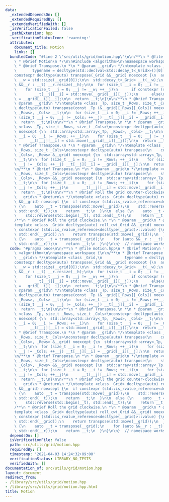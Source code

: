 ```yaml
---
data:
  _extendedDependsOn: []
  _extendedRequiredBy: []
  _extendedVerifiedWith: []
  _isVerificationFailed: false
  _pathExtension: hpp
  _verificationStatusIcon: ':warning:'
  attributes:
    document_title: Motion
    links: []
  bundledCode: "#line 2 \"src/utils/grid/motion.hpp\"\n\n/**\n * @file motion.hpp\n\
    \ * @brief Motion\n */\n\n#include <algorithm>\n\nnamespace workspace {\n\n/**\n\
    \ * @brief Transpose.\n *\n * @param __grid\n */\ntemplate <class _Grid,\n   \
    \       typename = decltype(std::declval<std::decay_t<_Grid>>()[0].resize(0))>\n\
    constexpr decltype(auto) transpose(_Grid &&__grid) noexcept {\n  auto __h = std::size(__grid),\
    \ __w = std::size(__grid[0]);\n\n  std::decay_t<_Grid> __t(__w);\n  for (auto\
    \ &&__r : __t) __r.resize(__h);\n\n  for (size_t __i = 0; __i != __h; ++__i)\n\
    \    for (size_t __j = 0; __j != __w; ++__j)\n      if constexpr (std::is_rvalue_reference<decltype(__grid)>::value)\n\
    \        __t[__j][__i] = std::move(__grid[__i][__j]);\n      else\n        __t[__j][__i]\
    \ = __grid[__i][__j];\n\n  return __t;\n}\n\n/**\n * @brief Transpose.\n *\n *\
    \ @param __grid\n */\ntemplate <class _Tp, size_t _Rows, size_t _Cols>\nconstexpr\
    \ decltype(auto) transpose(const _Tp (&__grid)[_Rows][_Cols]) noexcept {\n  std::array<std::array<_Tp,\
    \ _Rows>, _Cols> __t;\n\n  for (size_t __i = 0; __i != _Rows; ++__i)\n    for\
    \ (size_t __j = 0; __j != _Cols; ++__j) __t[__j][__i] = __grid[__i][__j];\n\n\
    \  return __t;\n}\n\n/**\n * @brief Transpose.\n *\n * @param __grid\n */\ntemplate\
    \ <class _Tp, size_t _Rows, size_t _Cols>\nconstexpr decltype(auto) transpose(_Tp(&&__grid)[_Rows][_Cols])\
    \ noexcept {\n  std::array<std::array<_Tp, _Rows>, _Cols> __t;\n\n  for (size_t\
    \ __i = 0; __i != _Rows; ++__i)\n    for (size_t __j = 0; __j != _Cols; ++__j)\n\
    \      __t[__j][__i] = std::move(__grid[__i][__j]);\n\n  return __t;\n}\n\n/**\n\
    \ * @brief Transpose.\n *\n * @param __grid\n */\ntemplate <class _Tp, size_t\
    \ _Rows, size_t _Cols>\nconstexpr decltype(auto) transpose(\n    const std::array<std::array<_Tp,\
    \ _Cols>, _Rows> &__grid) noexcept {\n  std::array<std::array<_Tp, _Rows>, _Cols>\
    \ __t;\n\n  for (size_t __i = 0; __i != _Rows; ++__i)\n    for (size_t __j = 0;\
    \ __j != _Cols; ++__j) __t[__j][__i] = __grid[__i][__j];\n\n  return __t;\n}\n\
    \n/**\n * @brief Transpose.\n *\n * @param __grid\n */\ntemplate <class _Tp, size_t\
    \ _Rows, size_t _Cols>\nconstexpr decltype(auto) transpose(\n    std::array<std::array<_Tp,\
    \ _Cols>, _Rows> &&__grid) noexcept {\n  std::array<std::array<_Tp, _Rows>, _Cols>\
    \ __t;\n\n  for (size_t __i = 0; __i != _Rows; ++__i)\n    for (size_t __j = 0;\
    \ __j != _Cols; ++__j)\n      __t[__j][__i] = std::move(__grid[__i][__j]);\n\n\
    \  return __t;\n}\n\n/**\n * @brief Roll the grid counter-clockwise.\n *\n * @param\
    \ __grid\n * @return\n */\ntemplate <class _Grid> decltype(auto) roll_ccw(_Grid\
    \ &&__grid) noexcept {\n  if constexpr (std::is_rvalue_reference<decltype(__grid)>::value)\
    \ {\n    auto __t = transpose(std::move(__grid));\n    std::reverse(std::begin(__t),\
    \ std::end(__t));\n    return __t;\n  }\n\n  else {\n    auto __t = transpose(__grid);\n\
    \    std::reverse(std::begin(__t), std::end(__t));\n    return __t;\n  }\n}\n\n\
    /**\n * @brief Roll the grid clockwise.\n *\n * @param __grid\n * @return\n */\n\
    template <class _Grid> decltype(auto) roll_cw(_Grid &&__grid) noexcept {\n  if\
    \ constexpr (std::is_rvalue_reference<decltype(__grid)>::value) {\n    std::reverse(std::begin(__grid),\
    \ std::end(__grid));\n    return transpose(std::move(__grid));\n  }\n\n  else\
    \ {\n    auto __t = transpose(__grid);\n    for (auto &&__r : __t) std::reverse(std::begin(__r),\
    \ std::end(__r));\n    return __t;\n  }\n}\n\n}  // namespace workspace\n"
  code: "#pragma once\n\n/**\n * @file motion.hpp\n * @brief Motion\n */\n\n#include\
    \ <algorithm>\n\nnamespace workspace {\n\n/**\n * @brief Transpose.\n *\n * @param\
    \ __grid\n */\ntemplate <class _Grid,\n          typename = decltype(std::declval<std::decay_t<_Grid>>()[0].resize(0))>\n\
    constexpr decltype(auto) transpose(_Grid &&__grid) noexcept {\n  auto __h = std::size(__grid),\
    \ __w = std::size(__grid[0]);\n\n  std::decay_t<_Grid> __t(__w);\n  for (auto\
    \ &&__r : __t) __r.resize(__h);\n\n  for (size_t __i = 0; __i != __h; ++__i)\n\
    \    for (size_t __j = 0; __j != __w; ++__j)\n      if constexpr (std::is_rvalue_reference<decltype(__grid)>::value)\n\
    \        __t[__j][__i] = std::move(__grid[__i][__j]);\n      else\n        __t[__j][__i]\
    \ = __grid[__i][__j];\n\n  return __t;\n}\n\n/**\n * @brief Transpose.\n *\n *\
    \ @param __grid\n */\ntemplate <class _Tp, size_t _Rows, size_t _Cols>\nconstexpr\
    \ decltype(auto) transpose(const _Tp (&__grid)[_Rows][_Cols]) noexcept {\n  std::array<std::array<_Tp,\
    \ _Rows>, _Cols> __t;\n\n  for (size_t __i = 0; __i != _Rows; ++__i)\n    for\
    \ (size_t __j = 0; __j != _Cols; ++__j) __t[__j][__i] = __grid[__i][__j];\n\n\
    \  return __t;\n}\n\n/**\n * @brief Transpose.\n *\n * @param __grid\n */\ntemplate\
    \ <class _Tp, size_t _Rows, size_t _Cols>\nconstexpr decltype(auto) transpose(_Tp(&&__grid)[_Rows][_Cols])\
    \ noexcept {\n  std::array<std::array<_Tp, _Rows>, _Cols> __t;\n\n  for (size_t\
    \ __i = 0; __i != _Rows; ++__i)\n    for (size_t __j = 0; __j != _Cols; ++__j)\n\
    \      __t[__j][__i] = std::move(__grid[__i][__j]);\n\n  return __t;\n}\n\n/**\n\
    \ * @brief Transpose.\n *\n * @param __grid\n */\ntemplate <class _Tp, size_t\
    \ _Rows, size_t _Cols>\nconstexpr decltype(auto) transpose(\n    const std::array<std::array<_Tp,\
    \ _Cols>, _Rows> &__grid) noexcept {\n  std::array<std::array<_Tp, _Rows>, _Cols>\
    \ __t;\n\n  for (size_t __i = 0; __i != _Rows; ++__i)\n    for (size_t __j = 0;\
    \ __j != _Cols; ++__j) __t[__j][__i] = __grid[__i][__j];\n\n  return __t;\n}\n\
    \n/**\n * @brief Transpose.\n *\n * @param __grid\n */\ntemplate <class _Tp, size_t\
    \ _Rows, size_t _Cols>\nconstexpr decltype(auto) transpose(\n    std::array<std::array<_Tp,\
    \ _Cols>, _Rows> &&__grid) noexcept {\n  std::array<std::array<_Tp, _Rows>, _Cols>\
    \ __t;\n\n  for (size_t __i = 0; __i != _Rows; ++__i)\n    for (size_t __j = 0;\
    \ __j != _Cols; ++__j)\n      __t[__j][__i] = std::move(__grid[__i][__j]);\n\n\
    \  return __t;\n}\n\n/**\n * @brief Roll the grid counter-clockwise.\n *\n * @param\
    \ __grid\n * @return\n */\ntemplate <class _Grid> decltype(auto) roll_ccw(_Grid\
    \ &&__grid) noexcept {\n  if constexpr (std::is_rvalue_reference<decltype(__grid)>::value)\
    \ {\n    auto __t = transpose(std::move(__grid));\n    std::reverse(std::begin(__t),\
    \ std::end(__t));\n    return __t;\n  }\n\n  else {\n    auto __t = transpose(__grid);\n\
    \    std::reverse(std::begin(__t), std::end(__t));\n    return __t;\n  }\n}\n\n\
    /**\n * @brief Roll the grid clockwise.\n *\n * @param __grid\n * @return\n */\n\
    template <class _Grid> decltype(auto) roll_cw(_Grid &&__grid) noexcept {\n  if\
    \ constexpr (std::is_rvalue_reference<decltype(__grid)>::value) {\n    std::reverse(std::begin(__grid),\
    \ std::end(__grid));\n    return transpose(std::move(__grid));\n  }\n\n  else\
    \ {\n    auto __t = transpose(__grid);\n    for (auto &&__r : __t) std::reverse(std::begin(__r),\
    \ std::end(__r));\n    return __t;\n  }\n}\n\n}  // namespace workspace\n"
  dependsOn: []
  isVerificationFile: false
  path: src/utils/grid/motion.hpp
  requiredBy: []
  timestamp: '2021-04-03 14:24:32+09:00'
  verificationStatus: LIBRARY_NO_TESTS
  verifiedWith: []
documentation_of: src/utils/grid/motion.hpp
layout: document
redirect_from:
- /library/src/utils/grid/motion.hpp
- /library/src/utils/grid/motion.hpp.html
title: Motion
---
```

